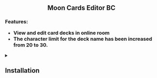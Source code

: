 <h2 align="center">
  Moon Cards Editor BC
</h2>

<h3>
  Features:

- View and edit card decks in online room
- The character limit for the deck name has been increased from 20 to 30.
</h3>

<details>
  
  <summary><h2>Installation</h2></summary>

### FUSAM

In a future update.

### Tampermonkey or ViolentMonkey

https://github.com/LunarKitsunify/MoonCEBC/blob/main/MoonCEBCLoader.user.js

### Bookmark

```javascript
javascript: (() => {
  fetch("https://lunarkitsunify.github.io/MoonCEBC/MoonCEBC.js")
    .then((r) => r.text())
    .then((r) => eval(r));
})();
```

</details>
